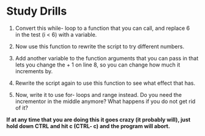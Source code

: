 # Study Drills
 1. Convert this while- loop to a function that you can call, and replace 6   
 in the test (i < 6) with a variable.  

 2. Now use this function to rewrite the script to try different numbers.  

 3. Add another variable to the function arguments that you can pass in that   
 lets you change the + 1 on line 8, so you can change how much it increments by.  

 4. Rewrite the script again to use this function to see what effect that has.  

 5. Now, write it to use for- loops and range instead. Do you need the   
 incrementor in the middle anymore? What happens if you do not get rid of it?  


**If at any time that you are doing this it goes crazy (it probably will), just hold down CTRL and hit
c (CTRL- c) and the program will abort.**

